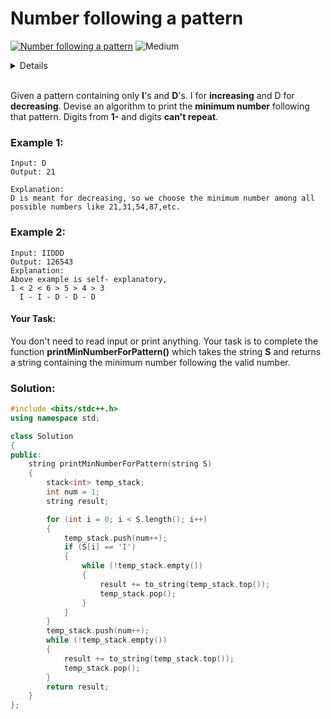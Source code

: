 # Number following a pattern

[![Number following a pattern](https://img.shields.io/badge/-GeeksForGeeks-green?style=for-the-badge&logo=geeksforgeeks&logoColor=Gray)](https://www.geeksforgeeks.org/problems/number-following-a-pattern3126/1) ![Medium](https://img.shields.io/badge/-Medium-green?style=for-the-badge&logoColor=green)

<details>
Author: Avinash Yadav<br>
Date: 04-01-2024
</details><br>

Given a pattern containing only **I**'s and **D**'s. I for **increasing** and D for **decreasing**. Devise an algorithm to print the **minimum number** following that pattern. Digits from **1-** and digits **can't repeat**.

### Example 1:

```
Input: D
Output: 21

Explanation:
D is meant for decreasing, so we choose the minimum number among all possible numbers like 21,31,54,87,etc.
```

### Example 2:

```
Input: IIDDD
Output: 126543
Explanation:
Above example is self- explanatory,
1 < 2 < 6 > 5 > 4 > 3
  I - I - D - D - D
```

#### Your Task:

You don't need to read input or print anything. Your task is to complete the function **printMinNumberForPattern()** which takes the string **S** and returns a string containing the minimum number following the valid number.


### Solution:

```cpp
#include <bits/stdc++.h>
using namespace std;

class Solution
{
public:
    string printMinNumberForPattern(string S)
    {
        stack<int> temp_stack;
        int num = 1;
        string result;

        for (int i = 0; i < S.length(); i++)
        {
            temp_stack.push(num++);
            if (S[i] == 'I')
            {
                while (!temp_stack.empty())
                {
                    result += to_string(temp_stack.top());
                    temp_stack.pop();
                }
            }
        }
        temp_stack.push(num++);
        while (!temp_stack.empty())
        {
            result += to_string(temp_stack.top());
            temp_stack.pop();
        }
        return result;
    }
};
```